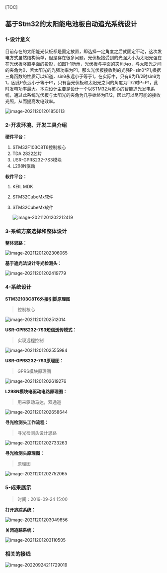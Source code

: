 [TOC]

## 基于Stm32的太阳能电池板自动追光系统设计

### 1-设计意义

​        目前存在的太阳能光伏板都是固定放置，即选择一定角度之后就固定不动，这次发电方式虽然结构简单，但是存在很多问题，光伏板接受到的光强大小为太阳光强在在光伏板竖直平面的投影，如图1-1所示，光伏板与平面的夹角为α，与太阳光之间的夹角为θ，若太阳光的光强功率为P1，那么光伏板接收到的光强P=sinθ*P1,根据三角函数的性质可以知道，sinθ永远小于等于1，在实际中，只有θ为Π/2时sinθ为1，因此P永远小于等于P1，只有当光伏板和太阳光之间的角度为Π/2时P=P1，此时发电功率最大。本次设计主要是设计一个以STM32为核心的智能追光发电系统，通过此系统光伏板与太阳光的夹角为几乎始终为Π/2，因此可以尽可能的接收光照，从而提高发电效率。

![image-20211201201850113](https://raw.githubusercontent.com/Halley826/Images/main/202112012036023.png?token=AWCL7MMO4DI4TETASLE6JBTBU5WIM)

### 2-开发环境、开发工具介绍

**硬件平台：**

1. STM32F103C8T6控制核心
2. TDA 2822芯片
3. USR-GPRS232-7S3模块
4. L298N驱动

**软件平台：**

1. KEIL MDK

2. STM32CubeMx软件

3. STM32CubeMx软件

   ![image-20211201202212419](https://raw.githubusercontent.com/Halley826/Images/main/202112012036242.png?token=AWCL7MO3SEK7QYE7IVVOYALBU5WIE)

### 3-系统方案选择和整体设计

**整体思路：**

![image-20211201202306065](https://raw.githubusercontent.com/Halley826/Images/main/202112012036083.png?token=AWCL7MI7RUEOIOTOL4EF2QTBU5WIA)

**基于遮光法设计寻光检测头：**

![image-20211201202419779](https://raw.githubusercontent.com/Halley826/Images/main/202112012036585.png?token=AWCL7MMW6G7UPJZD2RX2BDLBU5WH4)

### 4-系统设计

**STM32103C8T6外接引脚原理图**

> 控制核心

![image-20211201202512014](https://raw.githubusercontent.com/Halley826/Images/main/202112012036920.png?token=AWCL7MJLUXZ4TD376G5GDGLBU5WHW)

**USR-GPRS232-7S3短信透传模式：**

> 实现远程控制

![image-20211201202555984](https://raw.githubusercontent.com/Halley826/Images/main/202112012036720.png?token=AWCL7MLDZTUYGMYOPFUPFCLBU5WHQ)

**USR-GPRS232-7S3原理图：**

> GPRS模块原理图

![image-20211201202619276](https://raw.githubusercontent.com/Halley826/Images/main/202112012036257.png?token=AWCL7MK3CIGHFA2WIPZT6WLBU5WHK)

**L298N模块电驱动电路原理图：**

> 用来驱动马达，双通道

![image-20211201202658644](https://raw.githubusercontent.com/Halley826/Images/main/202112012036315.png?token=AWCL7MI6OO7C3A3UVNIZMMTBU5WHG)

**寻光检测头工作流程：**

> 寻光检测头设计思路

![image-20211201202733263](https://raw.githubusercontent.com/Halley826/Images/main/202112012036787.png?token=AWCL7MJFEEGJYR2Y4QQNS43BU5WHA)

**寻光检测头原理图：**

> 原理图

![image-20211201202752065](https://raw.githubusercontent.com/Halley826/Images/main/202112012035737.png?token=AWCL7MPJN32D55DOQCJBKR3BU5WG6)

### **5-成果展示**

> 时间：2019-09-24 15:00

**打开追踪系统：**

![image-20211201203049856](https://raw.githubusercontent.com/Halley826/Images/main/202112012035186.png?token=AWCL7MLS4D4LTJROJAXJEXLBU5WG2)

**关闭追踪系统：**

![image-20211201203110505](https://raw.githubusercontent.com/Halley826/Images/main/202112012035859.png?token=AWCL7MPATD33AZS6YO6ROWTBU5WG2)

### 相关的接线

![image-20220924211729019](README.assets/image-20220924211729019.png)
